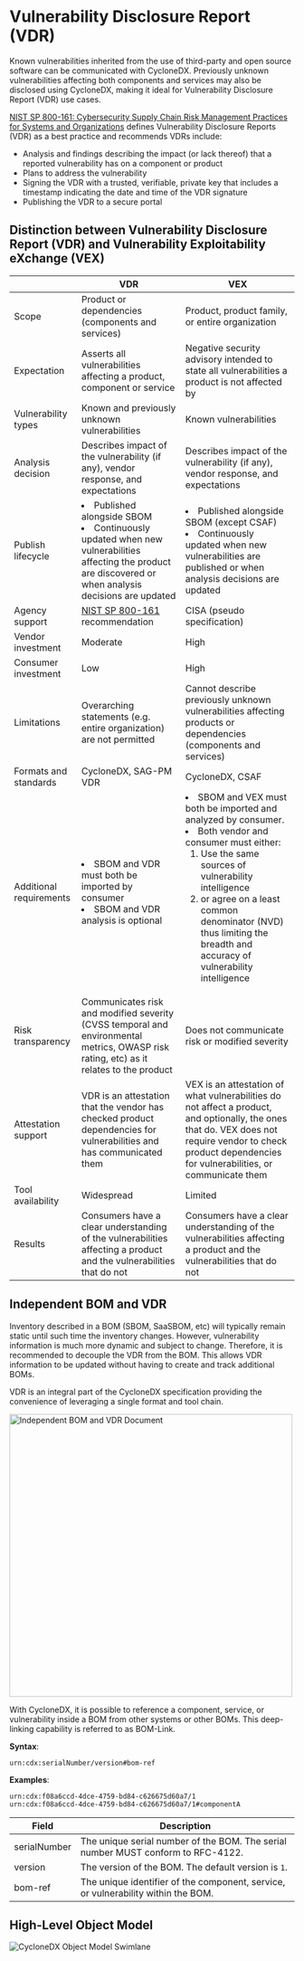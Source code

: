 # Vulnerability Disclosure Report (VDR)

Known vulnerabilities inherited from the use of third-party and open source software can be communicated with CycloneDX. 
Previously unknown vulnerabilities affecting both components and services may also be disclosed using CycloneDX, making 
it ideal for Vulnerability Disclosure Report (VDR) use cases.

[NIST SP 800-161: Cybersecurity Supply Chain Risk Management Practices for Systems and Organizations](https://csrc.nist.gov/publications/detail/sp/800-161/rev-1/final) 
defines Vulnerability Disclosure Reports (VDR) as a best practice and recommends VDRs include:

- Analysis and findings describing the impact (or lack thereof) that a reported vulnerability has on a component or product
- Plans to address the vulnerability
- Signing the VDR with a trusted, verifiable, private key that includes a timestamp indicating the date and time of the VDR signature
- Publishing the VDR to a secure portal

## Distinction between Vulnerability Disclosure Report (VDR) and Vulnerability Exploitability eXchange (VEX)

|                         | VDR                                                                                                                                                                 | VEX                                                                                                                                                                                                                                                                                                                |
|-------------------------|---------------------------------------------------------------------------------------------------------------------------------------------------------------------|--------------------------------------------------------------------------------------------------------------------------------------------------------------------------------------------------------------------------------------------------------------------------------------------------------------------|
| Scope                   | Product or dependencies (components and services)                                                                                                                   | Product, product family, or entire organization                                                                                                                                                                                                                                                                    |
| Expectation             | Asserts all vulnerabilities affecting a product, component or service                                                                                               | Negative security advisory intended to state all vulnerabilities a product is not affected by                                                                                                                                                                                                                      |
| Vulnerability types     | Known and previously unknown vulnerabilities                                                                                                                        | Known vulnerabilities                                                                                                                                                                                                                                                                                              |
| Analysis decision       | Describes impact of the vulnerability (if any), vendor response, and expectations                                                                                   | Describes impact of the vulnerability (if any), vendor response, and expectations                                                                                                                                                                                                                                  |
| Publish lifecycle       | <li>Published alongside SBOM</li><li>Continuously updated when new vulnerabilities affecting the product are discovered or when analysis decisions are updated</li> | <li>Published alongside SBOM (except CSAF)</li><li>Continuously updated when new vulnerabilities are published or when analysis decisions are updated</li>                                                                                                                                                         | 
| Agency support          | [NIST SP 800-161](https://csrc.nist.gov/publications/detail/sp/800-161/rev-1/final) recommendation                                                                  | CISA (pseudo specification)                                                                                                                                                                                                                                                                                        |
| Vendor investment       | Moderate                                                                                                                                                            | High                                                                                                                                                                                                                                                                                                               |
| Consumer investment     | Low                                                                                                                                                                 | High                                                                                                                                                                                                                                                                                                               | 
| Limitations             | Overarching statements (e.g. entire organization) are not permitted                                                                                                 | Cannot describe previously unknown vulnerabilities affecting products or dependencies (components and services)                                                                                                                                                                                                    |
| Formats and standards   | CycloneDX, SAG-PM VDR                                                                                                                                               | CycloneDX, CSAF                                                                                                                                                                                                                                                                                                    |
| Additional requirements | <li>SBOM and VDR must both be imported by consumer</li><li>SBOM and VDR analysis is optional</li>                                                                   | <li>SBOM and VEX must both be imported and analyzed by consumer.</li><li>Both vendor and consumer must either: <ol><li>Use the same sources of vulnerability intelligence</li><li>or agree on a least common denominator (NVD) thus limiting the breadth and accuracy of vulnerability intelligence</li></ol></li> |
| Risk transparency       | Communicates risk and modified severity (CVSS temporal and environmental metrics, OWASP risk rating, etc) as it relates to the product                              | Does not communicate risk or modified severity                                                                                                                                                                                                                                                                     |
| Attestation support     | VDR is an attestation that the vendor has checked product dependencies for vulnerabilities and has communicated them                                                | VEX is an attestation of what vulnerabilities do not affect a product, and optionally, the ones that do. VEX does not require vendor to check product dependencies for vulnerabilities, or communicate them                                                                                         | 
| Tool availability       | Widespread | Limited |
| Results                 | Consumers have a clear understanding of the vulnerabilities affecting a product and the vulnerabilities that do not                                                 | Consumers have a clear understanding of the vulnerabilities affecting a product and the vulnerabilities that do not                                                                                                                                                                                                |

## Independent BOM and VDR
Inventory described in a BOM (SBOM, SaaSBOM, etc) will typically remain static until such time the inventory changes.
However, vulnerability information is much more dynamic and subject to change. Therefore, it is recommended to decouple
the VDR from the BOM. This allows VDR information to be updated without having to create and track additional BOMs.

VDR is an integral part of the CycloneDX specification providing the convenience of leveraging a single format and tool chain.

<img src="https://cyclonedx.org/theme/assets/images/vdrbom.svg" width="500" alt="Independent BOM and VDR Document">

With CycloneDX, it is possible to reference a component, service, or vulnerability inside a BOM from other systems or
other BOMs. This deep-linking capability is referred to as BOM-Link.

**Syntax**:
```
urn:cdx:serialNumber/version#bom-ref
```

**Examples**:
```
urn:cdx:f08a6ccd-4dce-4759-bd84-c626675d60a7/1
urn:cdx:f08a6ccd-4dce-4759-bd84-c626675d60a7/1#componentA
```

| Field        | Description |
| ------------ | ----------- |
| serialNumber | The unique serial number of the BOM. The serial number MUST conform to RFC-4122. |
| version      | The version of the BOM. The default version is `1`. |
| bom-ref      | The unique identifier of the component, service, or vulnerability within the BOM. |


## High-Level Object Model
![CycloneDX Object Model Swimlane](https://cyclonedx.org/theme/assets/images/CycloneDX-Object-Model-Swimlane.svg)
